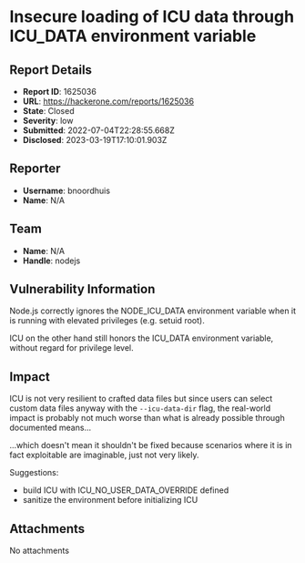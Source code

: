 # Insecure loading of ICU data through ICU_DATA environment variable

## Report Details
- **Report ID**: 1625036
- **URL**: https://hackerone.com/reports/1625036
- **State**: Closed
- **Severity**: low
- **Submitted**: 2022-07-04T22:28:55.668Z
- **Disclosed**: 2023-03-19T17:10:01.903Z

## Reporter
- **Username**: bnoordhuis
- **Name**: N/A

## Team
- **Name**: N/A
- **Handle**: nodejs

## Vulnerability Information
Node.js correctly ignores the NODE_ICU_DATA environment variable when it is running with elevated privileges (e.g. setuid root).

ICU on the other hand still honors the ICU_DATA environment variable, without regard for privilege level.

## Impact

ICU is not very resilient to crafted data files but since users can select custom data files anyway with the `--icu-data-dir` flag, the real-world impact is probably not much worse than what is already possible through documented means...

...which doesn't mean it shouldn't be fixed because scenarios where it is in fact exploitable are imaginable, just not very likely.

Suggestions:

- build ICU with ICU_NO_USER_DATA_OVERRIDE defined
- sanitize the environment before initializing ICU

## Attachments
No attachments
